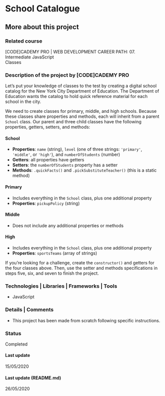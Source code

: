 # School Catalogue

## More about this project

### Related course
[CODE]CADEMY PRO | WEB DEVELOPMENT CAREER PATH: 07. Intermediate JavaScript  
Classes

### Description of the project by [CODE]CADEMY PRO
Let’s put your knowledge of classes to the test by creating a digital school catalog for the New York City Department of Education. The Department of Education wants the catalog to hold quick reference material for each school in the city.

We need to create classes for primary, middle, and high schools. Because these classes share properties and methods, each will inherit from a parent `School` class. Our parent and three child classes have the following properties, getters, setters, and methods:

#### School
- **Properties**: `name` (string), `level` (one of three strings: `'primary'`, `'middle'`, or `'high'`), and `numberOfStudents` (number)  
- **Getters**: all properties have getters  
- **Setters**: the `numberOfStudents` property has a setter  
- **Methods**: `.quickFacts()` and `.pickSubstituteTeacher()` (this is a static method)  

#### Primary
- Includes everything in the `School` class, plus one additional property  
- **Properties**: `pickupPolicy` (string)  

#### Middle
- Does not include any additional properties or methods  

#### High
- Includes everything in the `School` class, plus one additional property  
- **Properties**: `sportsTeams` (array of strings)  

If you’re looking for a challenge, create the `constructor()` and getters for the four classes above. Then, use the setter and methods specifications in steps five, six, and seven to finish the project.

### Technologies | Libraries | Frameworks | Tools  
- JavaScript

### Details | Comments
- This project has been made from scratch following specific instructions. 

### Status
Completed 

#### Last update
15/05/2020

#### Last update (README.md)
26/05/2020

